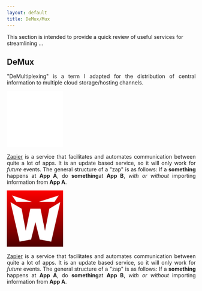 ```yaml
---
layout: default
title: DeMux/Mux
---
```


This section is intended to provide a quick review of useful services for streamlining ...

<h2>DeMux</h2>

<p align="justify">"DeMultiplexing" is a term I adapted for the distribution of central information to multiple cloud storage/hosting channels.</p>

<a href="http://zapier.com/"><img src="/images/zapier-logomark-reversed.png" target="_blank" class="left" width="150" height="150"></a>

<p align="justify"><a href="http://zapier.com/" target="_blank">Zapier</a> is a service that facilitates and automates communication between quite a lot of apps. It is an update based service, so it will only work for <i>future</i> events. The general structure of a "zap" is as follows: If a <b>something</b> happens at <b>App A</b>, do <b>something</b>at <b>App B</b>, <i>with or without</i> importing information from <b>App A</b>.</p>

<a href="http://http://wappwolf.com/"><img src="/images/wappwolf_logo.jpg" class="left" target="_blank" width="150" height="150"></a>

<p align="justify"><a href="http://http://wappwolf.com/" target="_blank">Zapier</a> is a service that facilitates and automates communication between quite a lot of apps. It is an update based service, so it will only work for <i>future</i> events. The general structure of a "zap" is as follows: If a <b>something</b> happens at <b>App A</b>, do <b>something</b>at <b>App B</b>, <i>with or without</i> importing information from <b>App A</b>.</p>